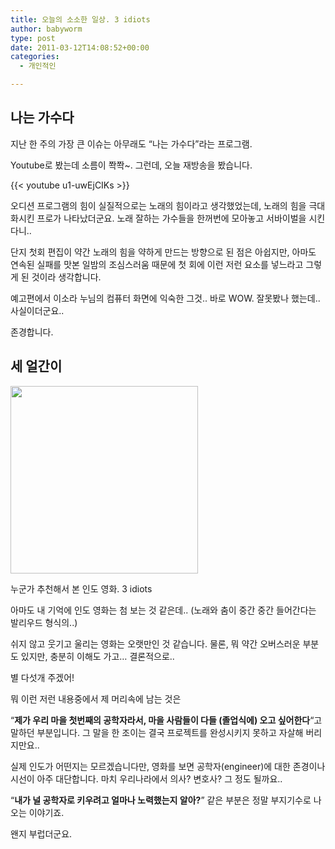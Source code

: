 ```yaml
---
title: 오늘의 소소한 일상. 3 idiots
author: babyworm
type: post
date: 2011-03-12T14:08:52+00:00
categories:
  - 개인적인

---
```


## 나는 가수다
지난 한 주의 가장 큰 이슈는 아무래도 “나는 가수다”라는 프로그램. 

Youtube로 봤는데 소름이 쫙쫙~. 그런데, 오늘 재방송을 봤습니다. 

{{< youtube u1-uwEjCIKs >}}

오디션 프로그램의 힘이 실질적으로는 노래의 힘이라고 생각했었는데, 노래의 힘을 극대화시킨 프로가 나타났더군요. 노래 잘하는 가수들을 한꺼번에 모아놓고 서바이벌을 시킨다니..

단지 첫회 편집이 약간 노래의 힘을 약하게 만드는 방향으로 된 점은 아쉽지만, 아마도 연속된 실패를 맛본 일밤의 조심스러움 때문에 첫 회에 이런 저런 요소를 넣느라고 그렇게 된 것이라 생각합니다. 

예고편에서 이소라 누님의 컴퓨터 화면에 익숙한 그것.. 바로 WOW. 잘못봤나 했는데.. 사실이더군요.. 

존경합니다.

## 세 얼간이

<img loading="lazy" decoding="async" src="https://contents.kyobobook.co.kr/sih/fit-in/400x0/music/large/9914/2419975.jpg" class="aligncenter" alt="" width = 300 data-recalc-dims="1" />

누군가 추천해서 본 인도 영화. 3 idiots

아마도 내 기억에 인도 영화는 첨 보는 것 같은데.. (노래와 춤이 중간 중간 들어간다는 발리우드 형식의..)

쉬지 않고 웃기고 울리는 영화는 오랫만인 것 같습니다. 물론, 뭐 약간 오버스러운 부분도 있지만, 충분히 이해도 가고… 결론적으로.. 

별 다섯개 주겠어!

뭐 이런 저런 내용중에서 제 머리속에 남는 것은 

“<b>제가 우리 마을 첫번째의 공학자라서, 마을 사람들이 다들 (졸업식에) 오고 싶어한다</b>“고 말하던 부분입니다. 그 말을 한 조이는 결국 프로젝트를 완성시키지 못하고 자살해 버리지만요..

실제 인도가 어떤지는 모르겠습니다만, 영화를 보면 공학자(engineer)에 대한 존경이나 시선이 아주 대단합니다. 마치 우리나라에서 의사? 변호사? 그 정도 될까요..

“<b>내가 널 공학자로 키우려고 얼마나 노력했는지 알아?</b>” 같은 부분은 정말 부지기수로 나오는 이야기죠. 

왠지 부럽더군요. 